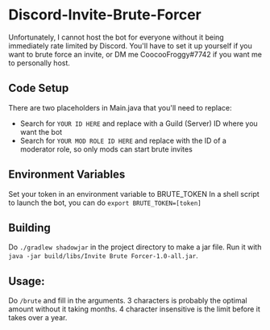# Discord-Invite-Brute-Forcer

Unfortunately, I cannot host the bot for everyone without it being immediately rate limited by Discord. You'll have to set it up yourself if you want to brute force an invite, or DM me CoocooFroggy#7742 if you want me to personally host.

## Code Setup

There are two placeholders in Main.java that you'll need to replace:
- Search for `YOUR ID HERE` and replace with a Guild (Server) ID where you want the bot
- Search for `YOUR MOD ROLE ID HERE` and replace with the ID of a moderator role, so only mods can start brute invites

## Environment Variables

Set your token in an environment variable to BRUTE_TOKEN
In a shell script to launch the bot, you can do
`export BRUTE_TOKEN=[token]`

## Building

Do `./gradlew shadowjar` in the project directory to make a jar file. Run it with `java -jar build/libs/Invite Brute Forcer-1.0-all.jar`.

## Usage:
Do `/brute` and fill in the arguments. 3 characters is probably the optimal amount without it taking months. 4 character insensitive is the limit before it takes over a year.

